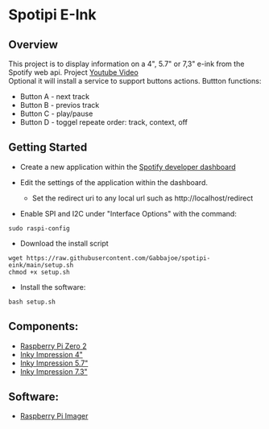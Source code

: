 # Spotipi E-Ink
## Overview
This project is to display information on a 4", 5.7" or 7,3" e-ink from the Spotify web api. Project [Youtube Video](https://www.youtube.com/watch?v=uQYIAYa27ds)</br>
Optional it will install a service to support buttons actions. Buttton functions:
* Button A - next track
* Button B - previos track
* Button C - play/pause
* Button D - toggel repeate order: track, context, off

## Getting Started
* Create a new application within the [Spotify developer dashboard](https://developer.spotify.com/dashboard/applications)
* Edit the settings of the application within the dashboard.
    * Set the redirect uri to any local url such as http://localhost/redirect

* Enable SPI and I2C under "Interface Options" with the command:
```
sudo raspi-config
```

* Download the install script
```
wget https://raw.githubusercontent.com/Gabbajoe/spotipi-eink/main/setup.sh
chmod +x setup.sh
```

* Install the software: 
```
bash setup.sh
```

## Components: 
* [Raspberry Pi Zero 2](https://www.raspberrypi.com/products/raspberry-pi-zero-2-w/)
* [Inky Impression 4"](https://shop.pimoroni.com/products/inky-impression-4?variant=39599238807635)
* [Inky Impression 5.7"](https://shop.pimoroni.com/products/inky-impression-5-7?variant=32298701324371)
* [Inky Impression 7.3"](https://shop.pimoroni.com/products/inky-impression-7-3?variant=40512683376723)

## Software:
* [Raspberry Pi Imager](https://www.raspberrypi.com/software/)
